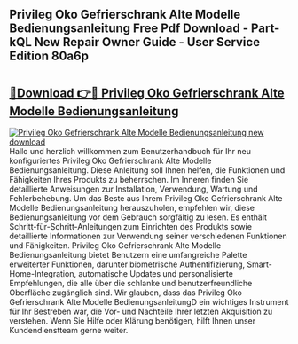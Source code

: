 ## Privileg Oko Gefrierschrank Alte Modelle Bedienungsanleitung Free Pdf Download - Part-kQL New Repair Owner Guide - User Service Edition 80a6p

# <h2><a href="http://df3643e.blite.top/?on=Privileg+Oko+Gefrierschrank+Alte+Modelle+Bedienungsanleitung">🔗Download 👉🔴 Privileg Oko Gefrierschrank Alte Modelle Bedienungsanleitung</a></h2>

[![Privileg Oko Gefrierschrank Alte Modelle Bedienungsanleitung new download](https://i.imgur.com/lujVjoI.png)](http://df3643e.blite.top/?on=Privileg+Oko+Gefrierschrank+Alte+Modelle+Bedienungsanleitung)
Hallo und herzlich willkommen zum Benutzerhandbuch für Ihr neu konfiguriertes Privileg Oko Gefrierschrank Alte Modelle Bedienungsanleitung. Diese Anleitung soll Ihnen helfen, die Funktionen und Fähigkeiten Ihres Produkts zu beherrschen. Im Inneren finden Sie detaillierte Anweisungen zur Installation, Verwendung, Wartung und Fehlerbehebung. Um das Beste aus Ihrem Privileg Oko Gefrierschrank Alte Modelle Bedienungsanleitung herauszuholen, empfehlen wir, diese Bedienungsanleitung vor dem Gebrauch sorgfältig zu lesen. Es enthält Schritt-für-Schritt-Anleitungen zum Einrichten des Produkts sowie detaillierte Informationen zur Verwendung seiner verschiedenen Funktionen und Fähigkeiten. Privileg Oko Gefrierschrank Alte Modelle Bedienungsanleitung bietet Benutzern eine umfangreiche Palette erweiterter Funktionen, darunter biometrische Authentifizierung, Smart-Home-Integration, automatische Updates und personalisierte Empfehlungen, die alle über die schlanke und benutzerfreundliche Oberfläche zugänglich sind. Wir glauben, dass das Privileg Oko Gefrierschrank Alte Modelle BedienungsanleitungD ein wichtiges Instrument für Ihr Bestreben war, die Vor- und Nachteile Ihrer letzten Akquisition zu verstehen. Wenn Sie Hilfe oder Klärung benötigen, hilft Ihnen unser Kundendienstteam gerne weiter.

